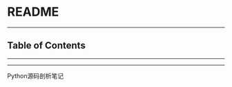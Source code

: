 # README

<!-- File: README.md -->
<!-- Author: YJ -->
<!-- Email: yj1516268@outlook.com -->
<!-- Created Time: 2023-04-14 11:02:57 -->

---

## Table of Contents

<!-- vim-markdown-toc GFM -->

<!-- vim-markdown-toc -->

---

<!-- Object info -->

---

Python源码剖析笔记
